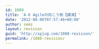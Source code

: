 ```yaml
---
id: 1089
title: 'A-6 Agileの向こう側【講演】'
date: '2012-08-06T07:57:46+00:00'
author: semi
layout: revision
guid: 'http://xpjug.com/1088-revision/'
permalink: /1088-revision/
---
```


